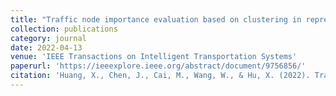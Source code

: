 ```yaml
---
title: "Traffic node importance evaluation based on clustering in represented transportation networks"
collection: publications
category: journal
date: 2022-04-13
venue: 'IEEE Transactions on Intelligent Transportation Systems'
paperurl: 'https://ieeexplore.ieee.org/abstract/document/9756856/'
citation: 'Huang, X., Chen, J., Cai, M., Wang, W., & Hu, X. (2022). Traffic node importance evaluation based on clustering in represented transportation networks. IEEE Transactions on Intelligent Transportation Systems, 23(9), 16622-16631.'
---
```




